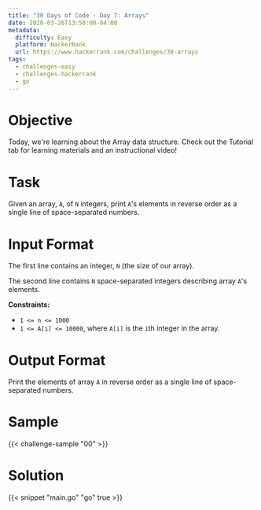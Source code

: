 ```yaml
---
title: "30 Days of Code - Day 7: Arrays"
date: 2020-03-26T13:50:00-04:00
metadata:
  difficulty: Easy
  platform: HackerRank
  url: https://www.hackerrank.com/challenges/30-arrays
tags:
  - challenges-easy
  - challenges-hackerrank
  - go
---
```


# Objective

Today, we're learning about the Array data structure. Check out the Tutorial
tab for learning materials and an instructional video!

# Task

Given an array, `A`, of `N` integers, print `A`'s elements in reverse order as
a single line of space-separated numbers.

# Input Format

The first line contains an integer, `N` (the size of our array).

The second line contains `N` space-separated integers describing array `A`'s elements.

**Constraints:**

* `1 <= n <= 1000`
* `1 <= A[i] <= 10000`, where `A[i]` is the `i`th integer in the array.

# Output Format

Print the elements of array `A` in reverse order as a single line of
space-separated numbers.

# Sample

{{< challenge-sample "00" >}}

# Solution

{{< snippet "main.go" "go" true >}}

